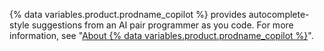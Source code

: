 {% data variables.product.prodname_copilot %} provides autocomplete-style suggestions from an AI pair programmer as you code. For more information, see "[About {% data variables.product.prodname_copilot %}](/copilot/overview-of-github-copilot/about-github-copilot)".